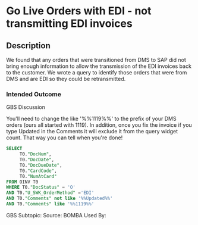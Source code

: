 # Go Live Orders with EDI - not transmitting EDI invoices

## Description

​We found that any orders that were transitioned from DMS to SAP did not  bring enough information to allow the transmission of the EDI invoices  back to the customer. We wrote a query to identify those orders that  were from DMS and are EDI so they could be retransmitted.

### Intended Outcome

​GBS Discussion

You'll need to change the like '%%1119%%' to the prefix of your DMS  orders (ours all started with 1119). In addition, once you fix the  invoice if you type Updated in the Comments it will exclude it from the  query widget count. That way you can tell when you're done!

```sql
SELECT
	 T0."DocNum",
	 T0."DocDate",
	 T0."DocDueDate",
	 T0."CardCode",
	 T0."NumAtCard" 
FROM OINV T0 
WHERE T0."DocStatus" = 'O' 
AND T0."U_SWK_OrderMethod" ='EDI' 
AND T0."Comments" not like '%%Updated%%' 
AND T0."Comments" like '%%1119%%'
```

GBS Subtopic: 
Source: BOMBA
Used By:
